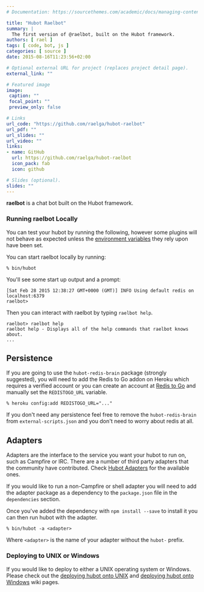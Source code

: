 ```yaml
---
# Documentation: https://sourcethemes.com/academic/docs/managing-content/

title: "Hubot Raelbot"
summary: |
  The first version of @raelbot, built on the Hubot framework.
authors: [ rael ]
tags: [ code, bot, js ]
categories: [ source ]
date: 2015-08-16T11:23:56+02:00

# Optional external URL for project (replaces project detail page).
external_link: ""

# Featured image
image:
 caption: ""
 focal_point: ""
 preview_only: false

# Links
url_code: "https://github.com/raelga/hubot-raelbot"
url_pdf: ""
url_slides: ""
url_video: ""
links:
- name: GitHub
  url: https://github.com/raelga/hubot-raelbot
  icon_pack: fab
  icon: github

# Slides (optional).
slides: ""
---
```


**raelbot** is a chat bot built on the Hubot framework.

### Running raelbot Locally

You can test your hubot by running the following, however some plugins will not
behave as expected unless the [environment variables](#configuration) they rely
upon have been set.

You can start raelbot locally by running:

    % bin/hubot

You'll see some start up output and a prompt:

    [Sat Feb 28 2015 12:38:27 GMT+0000 (GMT)] INFO Using default redis on localhost:6379
    raelbot>

Then you can interact with raelbot by typing `raelbot help`.

    raelbot> raelbot help
    raelbot help - Displays all of the help commands that raelbot knows about.
    ...

##  Persistence

If you are going to use the `hubot-redis-brain` package (strongly suggested),
you will need to add the Redis to Go addon on Heroku which requires a verified
account or you can create an account at [Redis to Go][redistogo] and manually
set the `REDISTOGO_URL` variable.

    % heroku config:add REDISTOGO_URL="..."

If you don't need any persistence feel free to remove the `hubot-redis-brain`
from `external-scripts.json` and you don't need to worry about redis at all.

[redistogo]: https://redistogo.com/

## Adapters

Adapters are the interface to the service you want your hubot to run on, such
as Campfire or IRC. There are a number of third party adapters that the
community have contributed. Check [Hubot Adapters][hubot-adapters] for the
available ones.

If you would like to run a non-Campfire or shell adapter you will need to add
the adapter package as a dependency to the `package.json` file in the
`dependencies` section.

Once you've added the dependency with `npm install --save` to install it you
can then run hubot with the adapter.

    % bin/hubot -a <adapter>

Where `<adapter>` is the name of your adapter without the `hubot-` prefix.

[hubot-adapters]: https://github.com/github/hubot/blob/master/docs/adapters.md

### Deploying to UNIX or Windows

If you would like to deploy to either a UNIX operating system or Windows.
Please check out the [deploying hubot onto UNIX][deploy-unix] and [deploying
hubot onto Windows][deploy-windows] wiki pages.

[heroku-node-docs]: http://devcenter.heroku.com/articles/node-js
[deploy-heroku]: https://github.com/github/hubot/blob/master/docs/deploying/heroku.md
[deploy-unix]: https://github.com/github/hubot/blob/master/docs/deploying/unix.md
[deploy-windows]: https://github.com/github/hubot/blob/master/docs/deploying/unix.md
